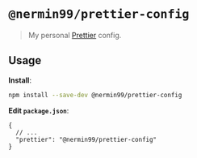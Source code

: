 # `@nermin99/prettier-config`

> My personal [Prettier](https://prettier.io) config.

## Usage

**Install**:

```bash
npm install --save-dev @nermin99/prettier-config
```

**Edit `package.json`**:

```jsonc
{
  // ...
  "prettier": "@nermin99/prettier-config"
}
```
